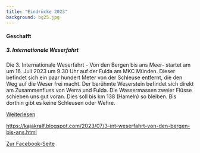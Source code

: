 ```yaml
---
title: "Eindrücke 2023"
background: bg25.jpg
---
```


#### Geschafft      



##### 3. Internationale Weserfahrt       


Die 3. Internationale Weserfahrt - Von den Bergen bis ans Meer- startet am um 16. Juli 2023 um 9:30 Uhr auf der Fulda am MKC Münden. Dieser befindet sich ein paar hundert Meter von der Schleuse entfernt, die den Weg auf die Weser frei macht. Der berühmte Weserstein befindet sich direkt am Zusammenfluss von Werra und Fulda. Die Wassermassen zweier Flüsse schieben uns gut voran. Dies soll bis km 138 (Hameln) so bleiben. Bis dorthin gibt es keine Schleusen oder Wehre. 

<a href="https://kajakralf.blogspot.com/2023/07/3-int-weserfahrt-von-den-bergen-bis-ans.html" class="btn btn-outline-inverse btn-sm">Weiterlesen</a>

https://kajakralf.blogspot.com/2023/07/3-int-weserfahrt-von-den-bergen-bis-ans.html

<a href="https://de-de.facebook.com/weserfahrt/" class="btn btn-outline-inverse btn-sm">Zur Facebook-Seite</a>
